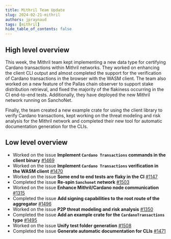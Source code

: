 ```yaml
---
title: Mithril Team Update
slug: 2024-02-21-mithril
authors: jpraynaud
tags: [mithril]
hide_table_of_contents: false
---
```


## High level overview

This week, the Mithril team kept implementing a new data type for certifying Cardano transactions within Mithril networks. They worked on enhancing the client CLI output and almost completed the support for the verification of Cardano transactions in the browser with the WASM client. The team also worked on a new feature of the Pallas chain observer to support stake distribution retrieval, and fixed the majority of the flakiness occurring in the CI end-to-end tests. Additionally, they have deployed the new Mithril network running on SanchoNet.

Finally, the team created a new example crate for using the client library to verify Cardano transactions, kept working on the threat modeling and risk analysis for the Mithril network and completed their new tool for automatic documentation generation for the CLIs.

## Low level overview
- Worked on the issue **Implement `Cardano Transactions` commands in the client binary** [#1469](https://github.com/input-output-hk/mithril/issues/1469)
- Worked on the issue **Implement `Cardano Transactions` verification in the WASM client** [#1470](https://github.com/input-output-hk/mithril/issues/1470)
- Worked on the issue **Some end to end tests are flaky in the CI** [#1147](https://github.com/input-output-hk/mithril/issues/1147)
- Completed the issue **Re-spin `Sanchonet` network** [#1503](https://github.com/input-output-hk/mithril/issues/1503)
- Worked on the issue **Enhance Mithril/Cardano node communication** [#1315](https://github.com/input-output-hk/mithril/issues/1315)
- Completed the issue **Add signing capabilities to the root route of the aggregator** [#1496](https://github.com/input-output-hk/mithril/issues/1496)
- Worked on the issue **P2P threat modeling and risk analysis** [#1350](https://github.com/input-output-hk/mithril/issues/1350)
- Completed the issue **Add an example crate for the `CardanoTransactions` type** [#1495](https://github.com/input-output-hk/mithril/issues/1495)
- Worked on the issue **Unify test folder generation** [#1508](https://github.com/input-output-hk/mithril/issues/1508)
- Completed the issue **Generate automatic documentation for CLIs** [#1471](https://github.com/input-output-hk/mithril/issues/1471)


